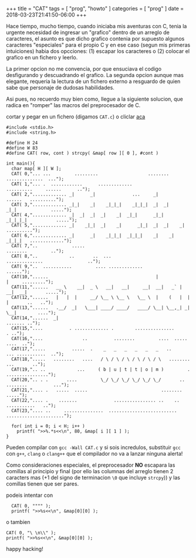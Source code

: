 +++
title      = "CAT"
tags       = [ "prog", "howto" ]
categories = [ "prog" ]
date       = 2018-03-23T21:41:50-06:00
+++

Hace tiempo, mucho tiempo, cuando iniciaba mis aventuras con C, tenia la urgente
necesidad de ingresar un "grafico" dentro de un arreglo de caracteres, el asunto
es que dicho grafico contenia por supuesto algunos caracteres "especiales" para
el propio C y en ese caso (segun mis primeras intuiciones) habia dos opcciones:
(1) escapar los caracteres o (2) colocar el grafico en un fichero y leerlo.

La primer opcion no me convencia, por que ensuciava el codigo desfigurando y
descuadrando el grafico. La segunda opcion aunque mas elegante,
requeria la lectura de un fichero externo a resguardo de quien sabe que
personaje de dudosas habilidades.

Asi pues, no recuerdo muy bien como, llegue a la siguiente solucion, que radica
en "romper" las macros del preprocesador de C.

cortar y pegar en un fichero (digamos `CAT.c`) o cliclar [aca](/data/CAT.c)


```
#include <stdio.h>
#include <string.h>

#define H 24
#define W 83
#define CAT( row, cont ) strcpy( &map[ row ][ 0 ], #cont )

int main(){
  char map[ H ][ W ];
  CAT( 0,"... ...         .........                   ........         ..............  ...");
  CAT( 1,"... .  ............      .............             ..........     ......      ..");
  CAT( 2,"............. _|      _|              ...     _|             ......   ..........");
  CAT( 3,"............. _|_|    _|    _|_|_|    _|_|_|  _|  _|      _|_|             .....");
  CAT( 4,"............. _|  _|  _|  _|    _|  _|_|      _|_|      _|_|_|_|           .....");
  CAT( 5,"............. _|    _|_|  _|    _|      _|_|  _|  _|    _|            ..........");
  CAT( 6,"............. _|      _|    _|_|_|  _|_|_|    _|    _|    _|_|_|   .............");
  CAT( 7,"..             .....                                         ........         ..");
  CAT( 8,"..            ..       ..  ...                 ..............                 ..");
  CAT( 9,"..  ...........         .... .............                                ......");
  CAT(10,"......                                         |                 |     .........");
  CAT(11,"......   __ \    __|  _ \   __|   __|     __|  __|   _` |   __|  __|       .....");
  CAT(12,"......   |   |  |     __/ \__ \ \__ \   \__ \  |    (   |  |     |       ..   ..");
  CAT(13,"......   .__/  _|   \___| ____/ ____/   ____/ \__| \__,_| _|    \__|        ....");
  CAT(14,"......  _|                                                            ....... ..");
  CAT(15,"....          . ............. .        ...............                      . ..");
  CAT(16,"....               ..          ........         ....  .....             ....  ..");
  CAT(17,".....          .....  .    _   _   _   _   _   _   ..        ... ...........  ..");
  CAT(18,".....   ........   ....   / \ / \ / \ / \ / \ / \   ........        ...       ..");
  CAT(19,".. ..            ...     ( b | u | t | t | o | m )         .    ................");
  CAT(20,".. . .       ....         \_/ \_/ \_/ \_/ \_/ \_/       .. ........          ...");
  CAT(21,".... .   .....  .....                            ........                  .....");
  CAT(22,".... .    .......              ................ ..    ..        ...........   ..");
  CAT(23,".... ..     ...............  ..........................   ......................");

  for( int i = 0; i < H; i++ )
    printf( ">>%.*s<<\n", 80, &map[ i ][ 1 ] );
}
```

Pueden compilar con `gcc -Wall CAT.c` y si sois incredulos, substituir `gcc` con `g++`,
`clang` o `clang++` que el compilador no va a lanzar ninguna alerta!

Como consideraciones especiales, el preprocesador **NO** escapara las comillas
al principio y final (por ello las columnas del arreglo tienen 2 caracters mas
(+1 del signo de terminacion `\0` que incluye `strcpy`)) y las comillas tienen que
ser pares.

podeis intentar con


```
  CAT( 0, """" );
  printf( ">>%s<<\n", &map[0][0] );
```

o tambien

```
CAT( 0, "\ \n\\" );
printf( ">>%s<<\n", &map[0][0] );
```

happy hacking!
